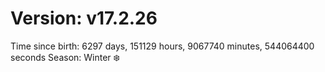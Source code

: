 # Version: v17.2.26
Time since birth: 6297 days, 151129 hours, 9067740 minutes, 544064400 seconds
Season: Winter ❄️
